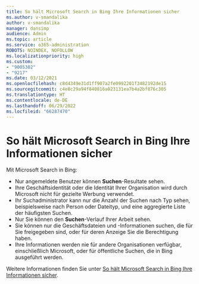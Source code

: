 ```yaml
---
title: So hält Microsoft Search in Bing Ihre Informationen sicher
ms.author: v-smandalika
author: v-smandalika
manager: dansimp
audience: Admin
ms.topic: article
ms.service: o365-administration
ROBOTS: NOINDEX, NOFOLLOW
ms.localizationpriority: high
ms.custom:
- "9005302"
- "9217"
ms.date: 03/12/2021
ms.openlocfilehash: c8d4349e31d1ff907a2fe0992201f3482192de15
ms.sourcegitcommit: c4e8c29a94f840816a023131ea7b4a2bf876c305
ms.translationtype: HT
ms.contentlocale: de-DE
ms.lasthandoff: 06/29/2022
ms.locfileid: "66287470"
---
```

# <a name="learn-how-microsoft-search-in-bing-helps-keep-your-information-secure"></a>So hält Microsoft Search in Bing Ihre Informationen sicher

Mit Microsoft Search in Bing:

- Nur angemeldete Benutzer können **Suchen**-Resultate sehen.
- Ihre Geschäftsidentität oder die Identität Ihrer Organisation wird durch Microsoft nicht für gezielte Werbung verwendet.
- Ihr Suchadministrator kann nur die Anzahl der Suchen nach Typ sehen, beispielsweise nach Person oder Dateityp, und eine aggregierte Liste der häufigsten Suchen.
- Nur Sie können den **Suchen**-Verlauf Ihrer Arbeit sehen.
- Sie können nur die Geschäftsdateien und -Informationen suchen, die für Sie freigegeben sind, oder für deren Anzeige Sie die Berechtigung haben.
- Ihre Informationen werden nie für andere Organisationen verfügbar, einschließlich Microsoft, oder für öffentliche Suchen, die in Bing ausgeführt werden.

Weitere Informationen finden Sie unter [So hält Microsoft Search in Bing Ihre Informationen sicher](https://support.microsoft.com/office/how-microsoft-search-in-bing-helps-keep-your-info-secure-cbce46ae-bb1f-4d0e-86f1-5984f4589113).

